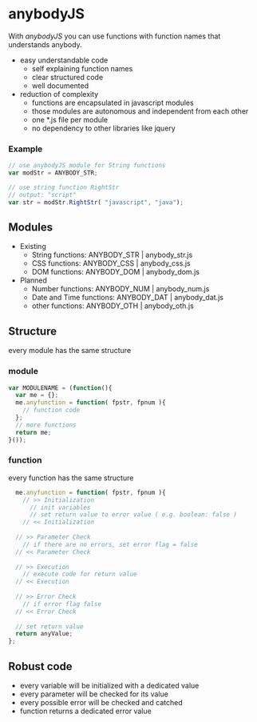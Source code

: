 # anybodyJS

With *anybodyJS* you can use functions with function names that understands anybody. 
* easy understandable code 
  * self explaining function names
  * clear structured code
  * well documented
* reduction of complexity
  * functions are encapsulated in javascript modules
  * those modules are autonomous and independent from each other
  * one *.js file per module
  * no dependency to other libraries like jquery
 
### Example
```js
// use anybodyJS module for String functions 
var modStr = ANYBODY_STR;

// use string function RightStr
// output: "script"
var str = modStr.RightStr( "javascript", "java");
```

## Modules
* Existing
  * String functions:  ANYBODY_STR | anybody_str.js
  * CSS functions:     ANYBODY_CSS | anybody_css.js
  * DOM functions:     ANYBODY_DOM | anybody_dom.js
* Planned
  * Number functions:  ANYBODY_NUM | anybody_num.js
  * Date and Time functions: ANYBODY_DAT | anybody_dat.js
  * other functions: ANYBODY_OTH | anybody_oth.js
  

## Structure
every module has the same structure
### module
```js
var MODULENAME = (function(){
  var me = {};
  me.anyfunction = function( fpstr, fpnum ){
    // function code
  };
  // more functions
  return me;
}());
```

### function
every function has the same structure
```js
  me.anyfunction = function( fpstr, fpnum ){
    // >> Initialization
      // init variables
      // set return value to error value ( e.g. boolean: false )
    // << Initialization
  
  // >> Parameter Check
    // if there are no errors, set error flag = false
  // << Parameter Check
  
  // >> Execution
    // execute code for return value
  // << Execution
  
  // >> Error Check
    // if error flag false
  // << Error Check
  
  // set return value
  return anyValue;
};
```

## Robust code
* every variable will be initialized with a dedicated value
* every parameter will be checked for its value
* every possible error will be checked and catched
* function returns a dedicated error value
